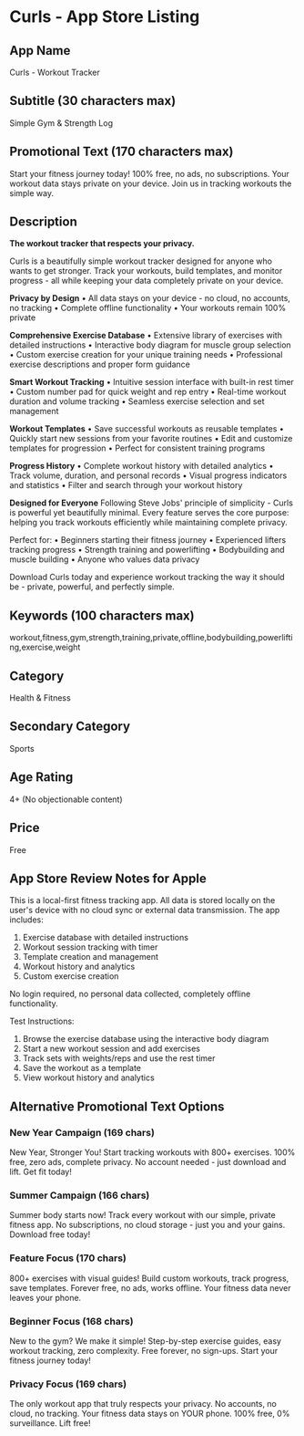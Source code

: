 # Curls - App Store Listing

## App Name
Curls - Workout Tracker

## Subtitle (30 characters max)
Simple Gym & Strength Log

## Promotional Text (170 characters max)
Start your fitness journey today! 100% free, no ads, no subscriptions. Your workout data stays private on your device. Join us in tracking workouts the simple way.

## Description

**The workout tracker that respects your privacy.**

Curls is a beautifully simple workout tracker designed for anyone who wants to get stronger. Track your workouts, build templates, and monitor progress - all while keeping your data completely private on your device.

**Privacy by Design**
• All data stays on your device - no cloud, no accounts, no tracking
• Complete offline functionality
• Your workouts remain 100% private

**Comprehensive Exercise Database**
• Extensive library of exercises with detailed instructions
• Interactive body diagram for muscle group selection
• Custom exercise creation for your unique training needs
• Professional exercise descriptions and proper form guidance

**Smart Workout Tracking**
• Intuitive session interface with built-in rest timer
• Custom number pad for quick weight and rep entry
• Real-time workout duration and volume tracking
• Seamless exercise selection and set management

**Workout Templates**
• Save successful workouts as reusable templates
• Quickly start new sessions from your favorite routines
• Edit and customize templates for progression
• Perfect for consistent training programs

**Progress History**
• Complete workout history with detailed analytics
• Track volume, duration, and personal records
• Visual progress indicators and statistics
• Filter and search through your workout history

**Designed for Everyone**
Following Steve Jobs' principle of simplicity - Curls is powerful yet beautifully minimal. Every feature serves the core purpose: helping you track workouts efficiently while maintaining complete privacy.

Perfect for:
• Beginners starting their fitness journey
• Experienced lifters tracking progress
• Strength training and powerlifting
• Bodybuilding and muscle building
• Anyone who values data privacy

Download Curls today and experience workout tracking the way it should be - private, powerful, and perfectly simple.

## Keywords (100 characters max)
workout,fitness,gym,strength,training,private,offline,bodybuilding,powerlifting,exercise,weight

## Category
Health & Fitness

## Secondary Category
Sports

## Age Rating
4+ (No objectionable content)

## Price
Free

## App Store Review Notes for Apple
This is a local-first fitness tracking app. All data is stored locally on the user's device with no cloud sync or external data transmission. The app includes:

1. Exercise database with detailed instructions
2. Workout session tracking with timer
3. Template creation and management  
4. Workout history and analytics
5. Custom exercise creation

No login required, no personal data collected, completely offline functionality.

Test Instructions:
1. Browse the exercise database using the interactive body diagram
2. Start a new workout session and add exercises
3. Track sets with weights/reps and use the rest timer
4. Save the workout as a template
5. View workout history and analytics

## Alternative Promotional Text Options

### New Year Campaign (169 chars)
New Year, Stronger You! Start tracking workouts with 800+ exercises. 100% free, zero ads, complete privacy. No account needed - just download and lift. Get fit today!

### Summer Campaign (166 chars)
Summer body starts now! Track every workout with our simple, private fitness app. No subscriptions, no cloud storage - just you and your gains. Download free today!

### Feature Focus (170 chars)
800+ exercises with visual guides! Build custom workouts, track progress, save templates. Forever free, no ads, works offline. Your fitness data never leaves your phone.

### Beginner Focus (168 chars)
New to the gym? We make it simple! Step-by-step exercise guides, easy workout tracking, zero complexity. Free forever, no sign-ups. Start your fitness journey today!

### Privacy Focus (169 chars)
The only workout app that truly respects your privacy. No accounts, no cloud, no tracking. Your fitness data stays on YOUR phone. 100% free, 0% surveillance. Lift free!